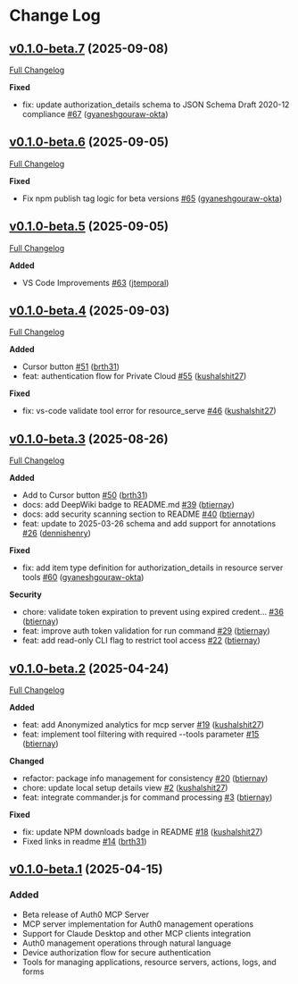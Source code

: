 # Change Log

## [v0.1.0-beta.7](https://github.com/auth0/auth0-mcp-server/tree/v0.1.0-beta.7) (2025-09-08)
[Full Changelog](https://github.com/auth0/auth0-mcp-server/compare/v0.1.0-beta.6...v0.1.0-beta.7)

**Fixed**
- fix: update authorization_details schema to JSON Schema Draft 2020-12 compliance [\#67](https://github.com/auth0/auth0-mcp-server/pull/67) ([gyaneshgouraw-okta](https://github.com/gyaneshgouraw-okta))

## [v0.1.0-beta.6](https://github.com/auth0/auth0-mcp-server/tree/v0.1.0-beta.6) (2025-09-05)
[Full Changelog](https://github.com/auth0/auth0-mcp-server/compare/v0.1.0-beta.5...v0.1.0-beta.6)

**Fixed**
- Fix npm publish tag logic for beta versions [\#65](https://github.com/auth0/auth0-mcp-server/pull/65) ([gyaneshgouraw-okta](https://github.com/gyaneshgouraw-okta))

## [v0.1.0-beta.5](https://github.com/auth0/auth0-mcp-server/tree/v0.1.0-beta.5) (2025-09-05)
[Full Changelog](https://github.com/auth0/auth0-mcp-server/compare/v0.1.0-beta.4...v0.1.0-beta.5)

**Added**
- VS Code Improvements [\#63](https://github.com/auth0/auth0-mcp-server/pull/63) ([jtemporal](https://github.com/jtemporal))

## [v0.1.0-beta.4](https://github.com/auth0/auth0-mcp-server/tree/v0.1.0-beta.4) (2025-09-03)
[Full Changelog](https://github.com/auth0/auth0-mcp-server/compare/v0.1.0-beta.3...v0.1.0-beta.4)

**Added**
- Cursor button [\#51](https://github.com/auth0/auth0-mcp-server/pull/51) ([brth31](https://github.com/brth31))
- feat: authentication flow for Private Cloud [\#55](https://github.com/auth0/auth0-mcp-server/pull/55) ([kushalshit27](https://github.com/kushalshit27))

**Fixed**
- fix: vs-code validate tool error for resource_serve [\#46](https://github.com/auth0/auth0-mcp-server/pull/46) ([kushalshit27](https://github.com/kushalshit27))

## [v0.1.0-beta.3](https://github.com/auth0/auth0-mcp-server/tree/v0.1.0-beta.3) (2025-08-26)
[Full Changelog](https://github.com/auth0/auth0-mcp-server/compare/v0.1.0-beta.2...v0.1.0-beta.3)

**Added**
- Add to Cursor button [\#50](https://github.com/auth0/auth0-mcp-server/pull/50) ([brth31](https://github.com/brth31))
- docs: add DeepWiki badge to README.md [\#39](https://github.com/auth0/auth0-mcp-server/pull/39) ([btiernay](https://github.com/btiernay))
- docs: add security scanning section to README [\#40](https://github.com/auth0/auth0-mcp-server/pull/40) ([btiernay](https://github.com/btiernay))
- feat: update to 2025-03-26 schema and add support for annotations [\#26](https://github.com/auth0/auth0-mcp-server/pull/26) ([dennishenry](https://github.com/dennishenry))

**Fixed**
- fix: add item type definition for authorization_details in resource server tools [\#60](https://github.com/auth0/auth0-mcp-server/pull/60) ([gyaneshgouraw-okta](https://github.com/gyaneshgouraw-okta))

**Security**
- chore: validate token expiration to prevent using expired credent… [\#36](https://github.com/auth0/auth0-mcp-server/pull/36) ([btiernay](https://github.com/btiernay))
- feat: improve auth token validation for run command [\#29](https://github.com/auth0/auth0-mcp-server/pull/29) ([btiernay](https://github.com/btiernay))
- feat: add read-only CLI flag to restrict tool access [\#22](https://github.com/auth0/auth0-mcp-server/pull/22) ([btiernay](https://github.com/btiernay))

## [v0.1.0-beta.2](https://github.com/auth0/auth0-mcp-server/tree/v0.1.0-beta.2) (2025-04-24)

[Full Changelog](https://github.com/auth0/auth0-mcp-server/compare/v0.1.0-beta.1...v0.1.0-beta.2)

**Added**

- feat: add Anonymized analytics for mcp server [\#19](https://github.com/auth0/auth0-mcp-server/pull/19) ([kushalshit27](https://github.com/kushalshit27))
- feat: implement tool filtering with required --tools parameter [\#15](https://github.com/auth0/auth0-mcp-server/pull/15) ([btiernay](https://github.com/btiernay))

**Changed**

- refactor: package info management for consistency [\#20](https://github.com/auth0/auth0-mcp-server/pull/20) ([btiernay](https://github.com/btiernay))
- chore: update local setup details view [\#2](https://github.com/auth0/auth0-mcp-server/pull/2) ([kushalshit27](https://github.com/kushalshit27))
- feat: integrate commander.js for command processing [\#3](https://github.com/auth0/auth0-mcp-server/pull/3) ([btiernay](https://github.com/btiernay))

**Fixed**

- fix: update NPM downloads badge in README [\#18](https://github.com/auth0/auth0-mcp-server/pull/18) ([kushalshit27](https://github.com/kushalshit27))
- Fixed links in readme [\#14](https://github.com/auth0/auth0-mcp-server/pull/14) ([brth31](https://github.com/brth31))

## [v0.1.0-beta.1](https://github.com/auth0/auth0-mcp-server/tree/v0.0.1-beta.0) (2025-04-15)

### Added

- Beta release of Auth0 MCP Server
- MCP server implementation for Auth0 management operations
- Support for Claude Desktop and other MCP clients integration
- Auth0 management operations through natural language
- Device authorization flow for secure authentication
- Tools for managing applications, resource servers, actions, logs, and forms
